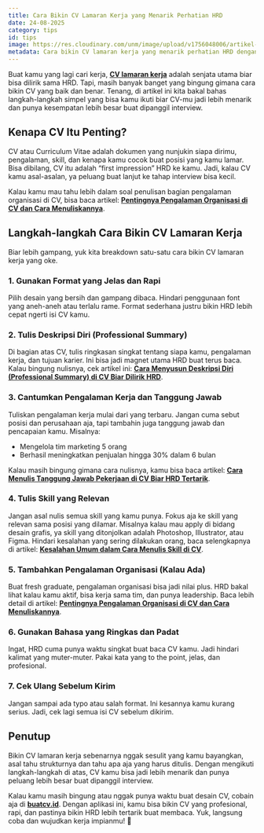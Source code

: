 ```yaml
---
title: Cara Bikin CV Lamaran Kerja yang Menarik Perhatian HRD
date: 24-08-2025
category: tips
id: tips
image: https://res.cloudinary.com/unm/image/upload/v1756048006/artikel-buat-cv/Group_110_kpzy6d.png
metadata: Cara bikin CV lamaran kerja yang menarik perhatian HRD dengan tips sederhana, kesalahan yang harus dihindari, serta contoh format CV. Bikin CV mudah dan cepat di buatcv.id.
---
```


Buat kamu yang lagi cari kerja, **[CV lamaran kerja](https://buatcv.id)** adalah senjata utama biar bisa dilirik sama HRD. Tapi, masih banyak banget yang bingung gimana cara bikin CV yang baik dan benar. Tenang, di artikel ini kita bakal bahas langkah-langkah simpel yang bisa kamu ikuti biar CV-mu jadi lebih menarik dan punya kesempatan lebih besar buat dipanggil interview.

## Kenapa CV Itu Penting?

CV atau Curriculum Vitae adalah dokumen yang nunjukin siapa dirimu, pengalaman, skill, dan kenapa kamu cocok buat posisi yang kamu lamar. Bisa dibilang, CV itu adalah “first impression” HRD ke kamu. Jadi, kalau CV kamu asal-asalan, ya peluang buat lanjut ke tahap interview bisa kecil.

Kalau kamu mau tahu lebih dalam soal penulisan bagian pengalaman organisasi di CV, bisa baca artikel: **[Pentingnya Pengalaman Organisasi di CV dan Cara Menuliskannya](https://buatcv.id/pentingnya-pengalaman-organisasi-di-cv-dan-cara-menuliskannya)**.

## Langkah-langkah Cara Bikin CV Lamaran Kerja

Biar lebih gampang, yuk kita breakdown satu-satu cara bikin CV lamaran kerja yang oke.

### 1. Gunakan Format yang Jelas dan Rapi

Pilih desain yang bersih dan gampang dibaca. Hindari penggunaan font yang aneh-aneh atau terlalu rame. Format sederhana justru bikin HRD lebih cepat ngerti isi CV kamu.

### 2. Tulis Deskripsi Diri (Professional Summary)

Di bagian atas CV, tulis ringkasan singkat tentang siapa kamu, pengalaman kerja, dan tujuan karier. Ini bisa jadi magnet utama HRD buat terus baca. Kalau bingung nulisnya, cek artikel ini: **[Cara Menyusun Deskripsi Diri (Professional Summary) di CV Biar Dilirik HRD](https://buatcv.id/cara-menyusun-deskripsi-diri)**.

### 3. Cantumkan Pengalaman Kerja dan Tanggung Jawab

Tuliskan pengalaman kerja mulai dari yang terbaru. Jangan cuma sebut posisi dan perusahaan aja, tapi tambahin juga tanggung jawab dan pencapaian kamu. Misalnya:

- Mengelola tim marketing 5 orang
- Berhasil meningkatkan penjualan hingga 30% dalam 6 bulan

Kalau masih bingung gimana cara nulisnya, kamu bisa baca artikel: **[Cara Menulis Tanggung Jawab Pekerjaan di CV Biar HRD Tertarik](https://buatcv.id/cara-menulis-tanggung-jawab-cv)**.

### 4. Tulis Skill yang Relevan

Jangan asal nulis semua skill yang kamu punya. Fokus aja ke skill yang relevan sama posisi yang dilamar. Misalnya kalau mau apply di bidang desain grafis, ya skill yang ditonjolkan adalah Photoshop, Illustrator, atau Figma. Hindari kesalahan yang sering dilakukan orang, baca selengkapnya di artikel: **[Kesalahan Umum dalam Cara Menulis Skill di CV](https://buatcv.id/kesalahan-umum-dalam-cara-menulis-skill-di-cv)**.

### 5. Tambahkan Pengalaman Organisasi (Kalau Ada)

Buat fresh graduate, pengalaman organisasi bisa jadi nilai plus. HRD bakal lihat kalau kamu aktif, bisa kerja sama tim, dan punya leadership. Baca lebih detail di artikel: **[Pentingnya Pengalaman Organisasi di CV dan Cara Menuliskannya](pentingnya-pengalaman-organisasi-di-cv-dan-cara-menuliskannya)**.

### 6. Gunakan Bahasa yang Ringkas dan Padat

Ingat, HRD cuma punya waktu singkat buat baca CV kamu. Jadi hindari kalimat yang muter-muter. Pakai kata yang to the point, jelas, dan profesional.

### 7. Cek Ulang Sebelum Kirim

Jangan sampai ada typo atau salah format. Ini kesannya kamu kurang serius. Jadi, cek lagi semua isi CV sebelum dikirim.

## Penutup

Bikin CV lamaran kerja sebenarnya nggak sesulit yang kamu bayangkan, asal tahu strukturnya dan tahu apa aja yang harus ditulis. Dengan mengikuti langkah-langkah di atas, CV kamu bisa jadi lebih menarik dan punya peluang lebih besar buat dipanggil interview.

Kalau kamu masih bingung atau nggak punya waktu buat desain CV, cobain aja di **[buatcv.id](https://buatcv.id)**. Dengan aplikasi ini, kamu bisa bikin CV yang profesional, rapi, dan pastinya bikin HRD lebih tertarik buat membaca. Yuk, langsung coba dan wujudkan kerja impianmu! 🚀
